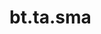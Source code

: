 <div itemscope itemtype="http://developers.google.com/ReferenceObject">
<meta itemprop="name" content="bt.ta.sma" />
<meta itemprop="path" content="Stable" />
</div>

# bt.ta.sma

<!-- Insert buttons and diff -->

<table class="tfo-notebook-buttons tfo-api nocontent" align="left">

</table>





<pre class="devsite-click-to-copy prettyprint lang-py tfo-signature-link">
<code>bt.ta.sma(
    *args, **kwargs
) -> np.array
</code></pre>



<!-- Placeholder for "Used in" -->
